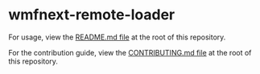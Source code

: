# wmfnext-remote-loader

For usage, view the [README.md file](https://github.com/patricklafrance/wmfnext-shell) at the root of this repository.

For the contribution guide, view the [CONTRIBUTING.md file](https://github.com/patricklafrance/wmfnext-shell/blob/master/CONTRIBUTING.md) at the root of this repository.
